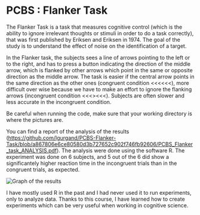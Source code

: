 # PCBS : Flanker Task


The Flanker Task is a task that measures cognitive control (which is the ability to ignore irrelevant thoughts or stimuli in order to do a task correctly), that was first published by Eriksen and Eriksen in 1974. The goal of the study is to understand the effect of noise on the identification of a target.

In the Flanker task, the subjects sees a line of arrows pointing to the left or to the right, and has to press a button indicating the direction of the middle arrow, which is flanked by other arrows which point in the same or opposite direction as the middle arrow.
The task is easier if the central arrow points in the same direction as the other ones (congruent condition <<<<<<), more difficult over wise because we have to make an effort to ignore the flanking arrows (incongruent condition <<<><<<).
Subjects are often slower and less accurate in the incongruent condition.

Be careful when running the code, make sure that your working directory is where the pictures are.

You can find a report of the analysis of the results (https://github.com/lgurgand/PCBS-Flanker-Task/blob/a867806e6ce80580d3b727652c902f746fb92606/PCBS_Flanker_task_ANALYSIS.pdf). The analysis were done using the software R. The experiment was done on 6 subjects, and 5 out of the 6 did show a significantely higher reaction time in the incongruent trials than in the congruent trials, as expected. 

![Graph of the results](https://github.com/lgurgand/PCBS-Flanker-Task/blob/main/PCBS_results.png)

I have mostly used R in the past and I had never used it to run experiments, only to analyze data. Thanks to this course, I have learned how to create experiments which can be very useful when working in cognitive science. 
